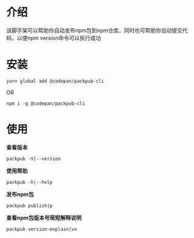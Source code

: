 # 介绍
该脚手架可以帮助你自动发布npm包到npm仓库，同时也可帮助你自动提交代码，以便npm version命令可以执行成功
# 安装
```shell
yarn global add @codepan/packpub-cli
```
OR
```shell
npm i -g @codepan/packpub-cli
```

# 使用

**查看版本**

```shell
packpub -V|--version
```

**使用帮助**

```shell
packpub -h|--help
```

**发布npm包**

```shell
packpub publish|p
```

**查看npm包版本号简短解释说明**

```shell
packpub version-explain|ve
```